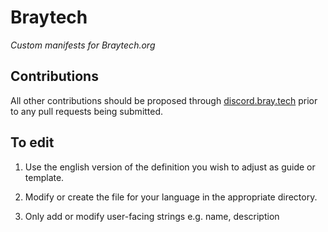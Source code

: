 # Braytech
_Custom manifests for Braytech.org_

## Contributions

All other contributions should be proposed through [discord.bray.tech](https://discord.bray.tech) prior to any pull requests being submitted.

## To edit

1. Use the english version of the definition you wish to adjust as guide or template.

2. Modify or create the file for your language in the appropriate directory.

3. Only add or modify user-facing strings e.g. name, description
